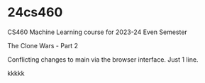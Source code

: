 # 24cs460
CS460 Machine Learning course for 2023-24 Even Semester

The Clone Wars - Part 2

Conflicting changes to main via the browser interface. Just 1 line. 
 


 kkkkk
